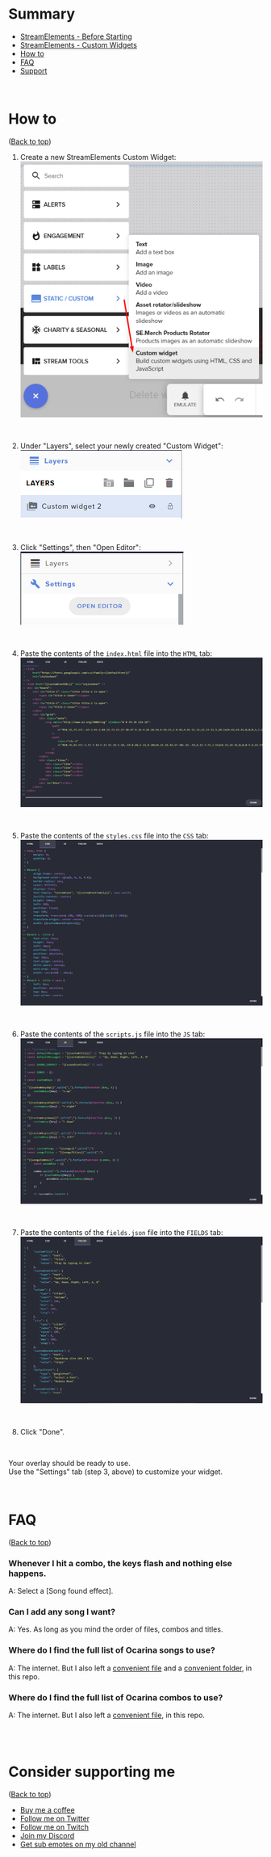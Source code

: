 # Summary

-   [StreamElements - Before Starting](https://dev.streamelements.com/docs/widgets/3cf52461e4e34-before-starting)
-   [StreamElements - Custom Widgets](https://dev.streamelements.com/docs/api-docs/775038fd4f4a9-stream-elements-custom-widgets)
-   [How to](#how-to)
-   [FAQ](#faq)
-   [Support](#consider-supporting-me)

<br>

# How to

([Back to top](#summary))

1. Create a new StreamElements Custom Widget:  
   ![screenshot_1.png](img/screenshot_1.png)

<br>

2. Under "Layers", select your newly created "Custom Widget":  
   ![screenshot_2.png](img/screenshot_2.png)

<br>

3. Click "Settings", then "Open Editor":  
   ![screenshot_3.png](img/screenshot_3.png)

<br>

4. Paste the contents of the `index.html` file into the `HTML` tab:  
   ![screenshot_4.png](img/screenshot_4.png)

<br>

5. Paste the contents of the `styles.css` file into the `CSS` tab:  
   ![screenshot_5.png](img/screenshot_5.png)

<br>

6. Paste the contents of the `scripts.js` file into the `JS` tab:  
   ![screenshot_6.png](img/screenshot_6.png)

<br>

7. Paste the contents of the `fields.json` file into the `FIELDS` tab:  
   ![screenshot_7.png](img/screenshot_7.png)

<br>

8. Click "Done".

<br>

Your overlay should be ready to use.  
Use the "Settings" tab (step 3, above) to customize your widget.

<br>

# FAQ

([Back to top](#summary))

### Whenever I hit a combo, the keys flash and nothing else happens.

A: Select a [Song found effect].

### Can I add any song I want?

A: Yes. As long as you mind the order of files, combos and titles.

### Where do I find the full list of Ocarina songs to use?

A: The internet. But I also left a [convenient file](copy-these-titles.txt) and a [convenient folder](songs/), in this repo.

### Where do I find the full list of Ocarina combos to use?

A: The internet. But I also left a [convenient file](copy-these-combos.txt), in this repo.

<br />
<br />

# Consider supporting me

([Back to top](#summary))

-   [Buy me a coffee](https://www.buymeacoffee.com/gataquadrada)
-   [Follow me on Twitter](https://twitter.com/gataquadrada)
-   [Follow me on Twitch](https://twitch.tv/gataquadrada)
-   [Join my Discord](https://discord.gg/eYfSNQT)
-   [Get sub emotes on my old channel](https://twitch.tv/gataquadrada)
